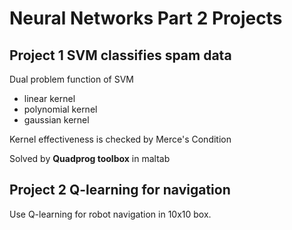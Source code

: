 # Neural Networks Part 2 Projects

## Project 1 SVM classifies spam data

Dual problem function of SVM

* linear kernel
* polynomial kernel
* gaussian kernel

Kernel effectiveness is checked by Merce's Condition 

Solved by **Quadprog toolbox** in maltab

## Project 2 Q-learning for navigation

Use Q-learning for robot navigation in 10x10 box.

